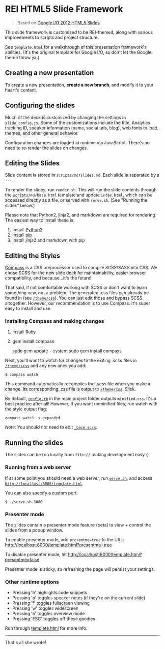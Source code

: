 # REI HTML5 Slide Framework

> Based on [Google I/O 2012 HTML5 Slides](https://code.google.com/p/io-2012-slides/)

This slide framework is customized to be REI-themed, along with various
improvements to scripts and project structure.

See `template.html` for a walkthrough of this presentation framework's
abilities. (It's the original template for Google I/O, so don't let the Google
theme throw ya.)

## Creating a new presentation

To create a new presentation, **create a new branch**, and modify it to your
heart's content.

## Configuring the slides

Much of the deck is customized by changing the settings in `slide_config.js`.
Some of the customizations include the title, Analytics tracking ID, speaker
information (name, social urls, blog), web fonts to load, themes, and other
general behavior.

Configuration changes are loaded at runtime via JavaScript. There's no need to
re-render the slides on changes.

## Editing the Slides

Slide content is stored in `scripts/md/slides.md`. Each slide is separated by a
`---`.

To render the slides, run `render.sh`. This will run the slide contents through
the `scripts/md/base.html` template and update `index.html`, which can be
accessed directly as a file, or served with `serve.sh`. (See "Running the
slides" below.)

Please note that Python2, jinja2, and markdown are required for rendering. The
easiest way to install these is:

1. Install [Python2](https://www.python.org/downloads/)
2. Install [pip](https://pip.pypa.io/en/latest/installing.html)
3. Install jinja2 and markdown with pip

## Editing the Styles

[Compass](http://compass-style.org/install/) is a CSS preprocessor used to
compile SCSS/SASS into CSS. We chose SCSS for the new slide deck for
maintainability, easier browser compatibility, and because...it's the future!

That said, if not comfortable working with SCSS or don't want to learn
something new, not a problem. The generated .css files can already be found in
(see [`/theme/css`](theme/css)). You can just edit those and bypass SCSS
altogether. However, our recommendation is to use Compass. It's super easy to
install and use.

### Installing Compass and making changes

1. Install Ruby
2. gem install compass

    sudo gem update --system
    sudo gem install compass

Next, you'll want to watch for changes to the exiting .scss files in
[`/theme/scss`](theme/scss) and any new ones you add:

    $ compass watch

This command automatically recompiles the .scss file when you make a change.
Its corresponding .css file is output to [`/theme/css`](theme/css). Slick.

By default, [`config.rb`](config.rb) in the main project folder outputs
`minified.css`. It's a best practice after all! However, if you want unminified
files, run watch with the style output flag:

    compass watch -s expanded

*Note:* You should *not* need to edit [`_base.scss`](theme/scss/_base.scss).

## Running the slides

The slides can be run locally from `file://` making development easy :)

### Running from a web server

If at some point you should need a web server, run [`serve.sh`](serve.sh), and
access
[`http://localhost:8000/template.html`](http://localhost:8000/template.html).

You can also specify a custom port:

    $ ./serve.sh 8080

### Presenter mode

The slides contain a presenter mode feature (beta) to view + control the slides
from a popup window.

To enable presenter mode, add `presentme=true` to the URL: [http://localhost:8000/template.html?presentme=true](http://localhost:8000/template.html?presentme=true)

To disable presenter mode, hit [http://localhost:8000/template.html?presentme=false](http://localhost:8000/template.html?presentme=false)

Presenter mode is sticky, so refreshing the page will persist your settings.

### Other runtime options

- Pressing 'h' highlights code snippets
- Pressing 'p' toggles speaker notes (if they're on the current slide)
- Pressing 'f' toggles fullscreen viewing
- Pressing 'w' toggles widescreen
- Pressing 'o' toggles overview mode
- Pressing 'ESC' toggles off these goodies

Run through [template.html](template.html) for more info.

---

That's all she wrote!
